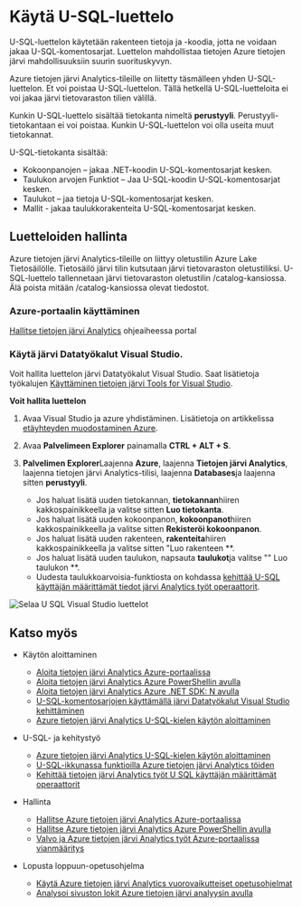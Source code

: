 <properties
   pageTitle="Esittele Azure tietojen järvi Analytics U-SQL-luettelon | Azure"
   description="Esittele Azure tietojen järvi Analytics U-SQL-luettelo"
   services="data-lake-analytics"
   documentationCenter=""
   authors="edmacauley"
   manager="jhubbard"
   editor="cgronlun"/>

<tags
   ms.service="data-lake-analytics"
   ms.devlang="na"
   ms.topic="article"
   ms.tgt_pltfrm="na"
   ms.workload="big-data"
   ms.date="05/16/2016"
   ms.author="edmaca"/>

# <a name="use-u-sql-catalog"></a>Käytä U-SQL-luettelo

U-SQL-luettelon käytetään rakenteen tietoja ja -koodia, jotta ne voidaan jakaa U-SQL-komentosarjat. Luettelon mahdollistaa tietojen Azure tietojen järvi mahdollisuuksiin suurin suorituskyvyn.

Azure tietojen järvi Analytics-tileille on liitetty täsmälleen yhden U-SQL-luettelon. Et voi poistaa U-SQL-luettelon. Tällä hetkellä U-SQL-luetteloita ei voi jakaa järvi tietovaraston tilien välillä.

Kunkin U-SQL-luettelo sisältää tietokanta nimeltä **perustyyli**. Perustyyli-tietokantaan ei voi poistaa.  Kunkin U-SQL-luettelon voi olla useita muut tietokannat.

U-SQL-tietokanta sisältää:

- Kokoonpanojen – jakaa .NET-koodin U-SQL-komentosarjat kesken.
- Taulukon arvojen Funktiot – Jaa U-SQL-koodin U-SQL-komentosarjat kesken.
- Taulukot – jaa tietoja U-SQL-komentosarjat kesken.
- Mallit - jakaa taulukkorakenteita U-SQL-komentosarjat kesken.

## <a name="manage-catalogs"></a>Luetteloiden hallinta
Azure tietojen järvi Analytics-tileille on liittyy oletustilin Azure Lake Tietosäilölle. Tietosäilö järvi tilin kutsutaan järvi tietovaraston oletustiliksi. U-SQL-luettelo tallennetaan järvi tietovaraston oletustilin /catalog-kansiossa. Älä poista mitään /catalog-kansiossa olevat tiedostot.

### <a name="use-azure-portal"></a>Azure-portaalin käyttäminen

[Hallitse tietojen järvi Analytics](data-lake-analytics-manage-use-portal.md#view-u-sql-catalog) ohjeaiheessa portal


### <a name="use-data-lake-tools-for-visual-studio"></a>Käytä järvi Datatyökalut Visual Studio.

Voit hallita luettelon järvi Datatyökalut Visual Studio.  Saat lisätietoja työkalujen [Käyttäminen tietojen järvi Tools for Visual Studio](data-lake-analytics-data-lake-tools-get-started.md).

**Voit hallita luettelon**

1. Avaa Visual Studio ja azure yhdistäminen. Lisätietoja on artikkelissa [etäyhteyden muodostaminen Azure](data-lake-analytics-data-lake-tools-get-started.md#connect-to-azure).
1. Avaa **Palvelimeen Explorer** painamalla **CTRL + ALT + S**.
2. **Palvelimen Explorer**Laajenna **Azure**, laajenna **Tietojen järvi Analytics**, laajenna tietojen järvi Analytics-tilisi, laajenna **Databases**ja laajenna sitten **perustyyli**.



    - Jos haluat lisätä uuden tietokannan, **tietokannan**hiiren kakkospainikkeella ja valitse sitten **Luo tietokanta**.
    - Jos haluat lisätä uuden kokoonpanon, **kokoonpanot**hiiren kakkospainikkeella ja valitse sitten **Rekisteröi kokoonpanon**.
    - Jos haluat lisätä uuden rakenteen, **rakenteita**hiiren kakkospainikkeella ja valitse sitten "Luo rakenteen **.
    - Jos haluat lisätä uuden taulukon, napsauta **taulukot**ja valitse "" Luo taulukon **.
    - Uudesta taulukkoarvoisia-funktiosta on kohdassa [kehittää U-SQL käyttäjän määrittämät tiedot järvi Analytics työt operaattorit](data-lake-analytics-u-sql-develop-user-defined-operators.md).


![Selaa U SQL Visual Studio luettelot](./media/data-lake-analytics-use-u-sql-catalog/data-lake-analytics-browse-catalogs.png)


## <a name="see-also"></a>Katso myös

- Käytön aloittaminen
    - [Aloita tietojen järvi Analytics Azure-portaalissa](data-lake-analytics-get-started-portal.md)
    - [Aloita tietojen järvi Analytics Azure PowerShellin avulla](data-lake-analytics-get-started-powershell.md)
    - [Aloita tietojen järvi Analytics Azure .NET SDK: N avulla](data-lake-analytics-get-started-net-sdk.md)
    - [U-SQL-komentosarjojen käyttämällä järvi Datatyökalut Visual Studio kehittäminen](data-lake-analytics-data-lake-tools-get-started.md)
    - [Azure tietojen järvi Analytics U-SQL-kielen käytön aloittaminen](data-lake-analytics-u-sql-get-started.md)

- U-SQL- ja kehitystyö
    - [Azure tietojen järvi Analytics U-SQL-kielen käytön aloittaminen](data-lake-analytics-u-sql-get-started.md)
    - [U-SQL-ikkunassa funktioilla Azure tietojen järvi Analytics töiden](data-lake-analytics-use-window-functions.md)
    - [Kehittää tietojen järvi Analytics työt U SQL käyttäjän määrittämät operaattorit](data-lake-analytics-u-sql-develop-user-defined-operators.md)

- Hallinta
    - [Hallitse Azure tietojen järvi Analytics Azure-portaalissa](data-lake-analytics-manage-use-portal.md)
    - [Hallitse Azure tietojen järvi Analytics Azure PowerShellin avulla](data-lake-analytics-manage-use-powershell.md)
    - [Valvo ja Azure tietojen järvi Analytics työt Azure-portaalissa vianmääritys](data-lake-analytics-monitor-and-troubleshoot-jobs-tutorial.md)

- Lopusta loppuun-opetusohjelma
    - [Käytä Azure tietojen järvi Analytics vuorovaikutteiset opetusohjelmat](data-lake-analytics-use-interactive-tutorials.md)
    - [Analysoi sivuston lokit Azure tietojen järvi analyysin avulla](data-lake-analytics-analyze-weblogs.md)
